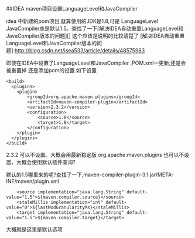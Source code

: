 
##IDEA maven项目设置LanguageLevel和JavaCompiler

idea 中新建的pom项目,就算使用的JDK是1.8,可是 LanguageLevel JavaCompiler总是默认1.5。查找了一下[解决IDEA自动重置LanguageLevel和JavaCompiler版本的问题][] 这个应该是说明的比较清楚了
[解决IDEA自动重置LanguageLevel和JavaCompiler版本的问题]:http://blog.csdn.net/isea533/article/details/48575983

即使在IDEA中设置了LanguageLevel和JavaCompiler ,POM.xml一更新,还是会被重置掉
还是添加pom的设置 如下设置

    <build>
      <plugins>
        <plugin>
            <groupId>org.apache.maven.plugins</groupId>
            <artifactId>maven-compiler-plugin</artifactId>
            <version>2.3.2</version>
            <configuration>
                <source>1.8</source>
                <target>1.8</target>
            </configuration>
        </plugin>
      </plugins>
    </build>

<version>2.3.2</version> 可以不设置。大概会用最新稳定版
<groupId>org.apache.maven.plugins</groupId> 也可以不设置，大概会使用默认插件查询?

默认的1.5哪里来的呢?查找了一下,maven-compiler-plugin-3.1.jar/META-INF/maven/plugin.xml    

        <source implementation="java.lang.String" default-value="1.5">${maven.compiler.source}</source>
        <staleMillis implementation="int" default-value="0">${lastModGranularityMs}</staleMillis>
        <target implementation="java.lang.String" default-value="1.5">${maven.compiler.target}</target>
大概就是这里是默认选项